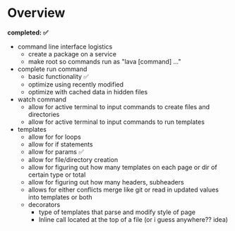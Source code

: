 # Overview
**completed: ✅**
- command line interface logistics
	- create a package on a service
	- make root so commands run as "lava \[command] ..."
- complete run command
	- basic functionality ✅
	- optimize using recently modified 
	- optimize with cached data in hidden files
- watch command
	- allow for active terminal to input commands to create files and directories
	-  allow for active terminal to input commands to run templates
- templates
	- allow for for loops
	- allow for if statements 
	- allow for params ✅
	- allow for file/directory creation
	- allow for figuring out how many templates on each page or dir of certain type or total
	- allow for figuring out how many headers, subheaders
	- allows for either conflicts merge like git or read in updated values into templates or both
	- decorators
		- type of templates that parse and modify style of page
		- lnline call located at the top of a file (or i guess anywhere?? idea)